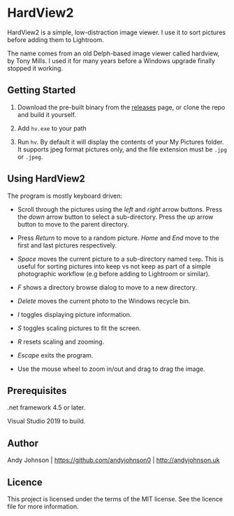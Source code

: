# HardView2

HardView2 is a simple, low-distraction image viewer. I use it to sort pictures before adding them to Lightroom.

The name comes from an old Delph-based image viewer called hardview, by Tony Mills. I used it for many years
before a Windows upgrade finally stopped it working.


## Getting Started

1. Download the pre-built binary from the [releases](https://github.com/andyjohnson0/HardView2/releases)
page, or clone the repo and build it yourself.

2. Add `hv.exe` to your path

3. Run `hv`. By default it will display the contents of your My Pictures folder.
It supports jpeg format pictures only, and the file extension must be `.jpg` or `.jpeg`.

## Using HardView2

The program is mostly keyboard driven:

* Scroll through the pictures using the *left* and *right* arrow buttons. Press the *down* arrow button to select a
sub-directory. Press the *up* arrow button to move to the parent directory.

* Press *Return* to move to a random picture. *Home* and *End* move to the first and last pictures respectively.

* *Space* moves the current picture to a sub-directory named `temp`. This is useful for sorting pictures into
keep vs not keep as part of a simple photographic workflow (e.g before adding to Lightroom or similar).

* *F* shows a directory browse dialog to move to a new directory.

* *Delete* moves the current photo to the Windows recycle bin.

* *I* toggles displaying picture information.

* *S* toggles scaling pictures to fit the screen.

* *R* resets scaling and zooming.

* *Escape* exits the program.

* Use the mouse wheel to zoom in/out and drag to drag the image.

## Prerequisites

.net framework 4.5 or later.

Visual Studio 2019 to build.

## Author

Andy Johnson | https://github.com/andyjohnson0 | http://andyjohnson.uk

## Licence

This project is licensed under the terms of the MIT license. See the licence file for more information.
